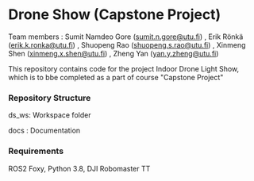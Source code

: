 # Drone Show (Capstone Project)
Team members : Sumit Namdeo Gore (sumit.n.gore@utu.fi) , Erik Rönkä (erik.k.ronka@utu.fi) , Shuopeng Rao (shuopeng.s.rao@utu.fi) , Xinmeng Shen (xinmeng.x.shen@utu.fi) , Zheng Yan (yan.y.zheng@utu.fi)

This repository contains code for the project Indoor Drone Light Show, which is to bbe completed as a part of course "Capstone Project"

### Repository Structure

ds_ws: Workspace folder

docs : Documentation

### Requirements

ROS2 Foxy, Python 3.8, DJI Robomaster TT

